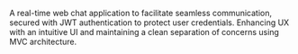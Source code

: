 A real-time web chat application to facilitate seamless communication, secured with JWT authentication to protect user credentials. Enhancing UX with an intuitive UI and maintaining a clean separation of concerns using MVC architecture.